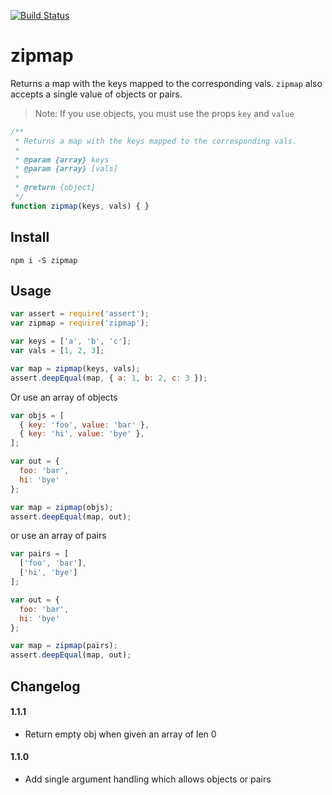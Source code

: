 [![Build Status](https://travis-ci.org/landau/zipmap.svg)](https://travis-ci.org/landau/zipmap)

zipmap
======

Returns a map with the keys mapped to the corresponding vals. `zipmap` also accepts a single value of objects or pairs.

> Note: If you use objects, you must use the props `key` and `value`

```js
/**
 * Returns a map with the keys mapped to the corresponding vals.
 *
 * @param {array} keys
 * @param {array} [vals]
 *
 * @return {object}
 */
function zipmap(keys, vals) { }
```

## Install

`npm i -S zipmap`

## Usage

```js
var assert = require('assert');
var zipmap = require('zipmap');

var keys = ['a', 'b', 'c'];
var vals = [1, 2, 3];

var map = zipmap(keys, vals);
assert.deepEqual(map, { a: 1, b: 2, c: 3 });
```

Or use an array of objects

```js
var objs = [
  { key: 'foo', value: 'bar' },
  { key: 'hi', value: 'bye' },
];

var out = {
  foo: 'bar',
  hi: 'bye'
};

var map = zipmap(objs);
assert.deepEqual(map, out);
```

or use an array of pairs

```js
var pairs = [
  ['foo', 'bar'],
  ['hi', 'bye']
];

var out = {
  foo: 'bar',
  hi: 'bye'
};

var map = zipmap(pairs);
assert.deepEqual(map, out);
```

## Changelog

#### 1.1.1

- Return empty obj when given an array of len 0

#### 1.1.0

- Add single argument handling which allows objects or pairs
